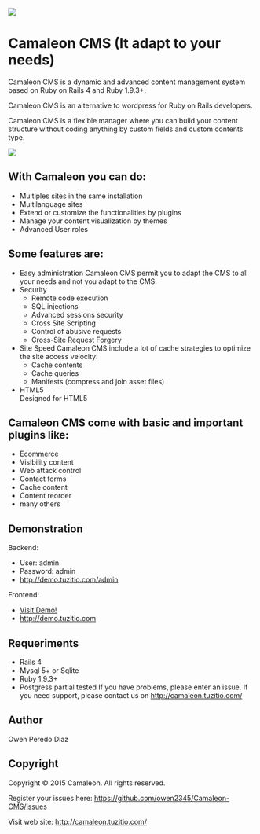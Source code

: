 ![](http://camaleon.tuzitio.com/media/132/logo2.png)


# Camaleon CMS (It adapt to your needs)
Camaleon CMS is a dynamic and advanced content management system based on Ruby on Rails 4 and Ruby 1.9.3+. 

Camaleon CMS is an alternative to wordpress for Ruby on Rails developers.

Camaleon CMS is a flexible manager where you can build your content structure without coding anything by custom fields and custom contents type.

![](http://camaleon.tuzitio.com/media/132/multi-language.png)

## With Camaleon you can do:
* Multiples sites in the same installation
* Multilanguage sites
* Extend or customize the functionalities by plugins
* Manage your content visualization by themes
* Advanced User roles

## Some features are:
* Easy administration
  Camaleon CMS permit you to adapt the CMS to all your needs and not you adapt to the CMS.
* Security
  - Remote code execution
  - SQL injections
  - Advanced sessions security
  - Cross Site Scripting
  - Control of abusive requests
  - Cross-Site Request Forgery
* Site Speed
  Camaleon CMS include a lot of cache strategies to optimize the site access velocity:
    - Cache contents
    - Cache queries
    - Manifests (compress and join asset files)
* HTML5  
  Designed for HTML5

## Camaleon CMS come with basic and important plugins like:
* Ecommerce
* Visibility content
* Web attack control
* Contact forms
* Cache content
* Content reorder
* many others

## Demonstration
Backend:
  * User: admin
  * Password: admin
  * http://demo.tuzitio.com/admin

Frontend:
  * [Visit Demo!](http://demo.tuzitio.com)
  * http://demo.tuzitio.com

## Requeriments
* Rails 4
* Mysql 5+ or Sqlite
* Ruby 1.9.3+
* Postgress partial tested
If you have problems, please enter an issue.
If you need support, please contact us on http://camaleon.tuzitio.com/

## Author
Owen Peredo Diaz

## Copyright
Copyright © 2015 Camaleon. All rights reserved.


Register your issues here: https://github.com/owen2345/Camaleon-CMS/issues

Visit web site: http://camaleon.tuzitio.com/